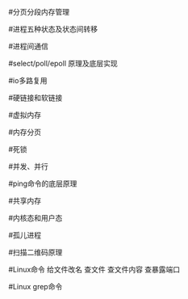#分页分段内存管理


#进程五种状态及状态间转移


#进程间通信


#select/poll/epoll 原理及底层实现


#io多路复用


#硬链接和软链接



#虚拟内存



#内存分页


#死锁


#并发、并行

#ping命令的底层原理

#共享内存


#内核态和用户态


#孤儿进程


#扫描二维码原理

#Linux命令 给文件改名 查文件 查文件内容 查暴露端口

#Linux grep命令


